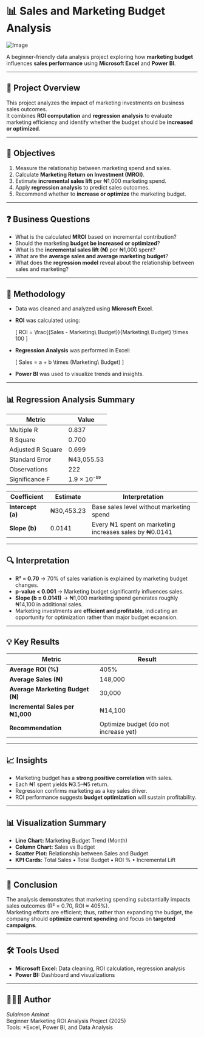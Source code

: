 
# 📊 Sales and Marketing Budget Analysis

![Image](https://github.com/user-attachments/assets/a0f086da-8b76-45b9-a868-1c3d6e5c7b56)

A beginner-friendly data analysis project exploring how **marketing budget** influences **sales performance** using **Microsoft Excel** and **Power BI**.

---

## 🏢 Project Overview
This project analyzes the impact of marketing investments on business sales outcomes.  
It combines **ROI computation** and **regression analysis** to evaluate marketing efficiency and identify whether the budget should be **increased or optimized**.

---

## 🎯 Objectives
1. Measure the relationship between marketing spend and sales.  
2. Calculate **Marketing Return on Investment (MROI)**.  
3. Estimate **incremental sales lift** per ₦1,000 marketing spend.  
4. Apply **regression analysis** to predict sales outcomes.  
5. Recommend whether to **increase or optimize** the marketing budget.

---

## ❓ Business Questions
- What is the calculated **MROI** based on incremental contribution?  
- Should the marketing **budget be increased or optimized**?  
- What is the **incremental sales lift (₦)** per ₦1,000 spent?  
- What are the **average sales and average marketing budget**?  
- What does the **regression model** reveal about the relationship between sales and marketing?

---

## 🧮 Methodology
- Data was cleaned and analyzed using **Microsoft Excel**.  
- **ROI** was calculated using:

  \[
  ROI = \frac{(Sales - Marketing\ Budget)}{Marketing\ Budget} \times 100
  \]

- **Regression Analysis** was performed in Excel:

  \[
  Sales = a + b \times (Marketing\ Budget)
  \]

- **Power BI** was used to visualize trends and insights.

---

## 📊 Regression Analysis Summary

| Metric | Value |
|--------|--------|
| Multiple R | 0.837 |
| R Square | 0.700 |
| Adjusted R Square | 0.699 |
| Standard Error | ₦43,055.53 |
| Observations | 222 |
| Significance F | 1.9 × 10⁻⁵⁹ |

| Coefficient | Estimate | Interpretation |
|--------------|-----------|----------------|
| **Intercept (a)** | ₦30,453.23 | Base sales level without marketing spend |
| **Slope (b)** | 0.0141 | Every ₦1 spent on marketing increases sales by ₦0.0141 |

---

## 🔍 Interpretation
- **R² = 0.70** → 70% of sales variation is explained by marketing budget changes.  
- **p-value < 0.001** → Marketing budget significantly influences sales.  
- **Slope (b = 0.0141)** → ₦1,000 marketing spend generates roughly ₦14,100 in additional sales.  
- Marketing investments are **efficient and profitable**, indicating an opportunity for optimization rather than major budget expansion.

---

## 💡 Key Results
| Metric | Result |
|--------|--------|
| **Average ROI (%)** | 405% |
| **Average Sales (₦)** | 148,000 |
| **Average Marketing Budget (₦)** | 30,000 |
| **Incremental Sales per ₦1,000** | ₦14,100 |
| **Recommendation** | Optimize budget (do not increase yet) |

---

## 📈 Insights
- Marketing budget has a **strong positive correlation** with sales.  
- Each ₦1 spent yields ₦3.5–₦5 return.  
- Regression confirms marketing as a key sales driver.  
- ROI performance suggests **budget optimization** will sustain profitability.

---

## 📊 Visualization Summary
- **Line Chart:** Marketing Budget Trend (Month)  
- **Column Chart:** Sales vs Budget  
- **Scatter Plot:** Relationship between Sales and Budget  
- **KPI Cards:** Total Sales • Total Budget • ROI % • Incremental Lift  

---

## 🧾 Conclusion
The analysis demonstrates that marketing spending substantially impacts sales outcomes (R² = 0.70, ROI ≈ 405%).  
Marketing efforts are efficient; thus, rather than expanding the budget, the company should **optimize current spending** and focus on **targeted campaigns**.

---

## 🛠 Tools Used
- **Microsoft Excel:** Data cleaning, ROI calculation, regression analysis  
- **Power BI:** Dashboard and visualizations  

---

## 👩🏽‍💻 Author
*Sulaimon Aminat*  
Beginner Marketing ROI Analysis Project (2025)  
Tools: *Excel, Power BI, and Data Analysis
